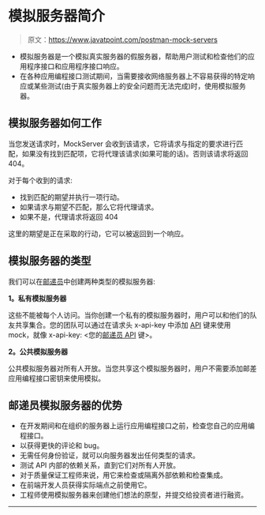 # 模拟服务器简介

> 原文：<https://www.javatpoint.com/postman-mock-servers>

*   模拟服务器是一个模拟真实服务器的假服务器，帮助用户测试和检查他们的应用程序接口和应用程序接口响应。
*   在各种应用编程接口测试期间，当需要接收网络服务器上不容易获得的特定响应或某些测试(由于真实服务器上的安全问题而无法完成)时，使用模拟服务器。

## 模拟服务器如何工作

当您发送请求时，MockServer 会收到该请求，它将请求与指定的要求进行匹配，如果没有找到匹配项，它将代理该请求(如果可能的话)。否则该请求将返回 404。

对于每个收到的请求:

*   找到匹配的期望并执行一项行动。
*   如果请求与期望不匹配，那么它将代理请求。
*   如果不是，代理请求将返回 404

这里的期望是正在采取的行动，它可以被返回到一个响应。

## 模拟服务器的类型

我们可以在[邮递员](https://www.javatpoint.com/postman)中创建两种类型的模拟服务器:

**1。私有模拟服务器**

这些不能被每个人访问。当你创建一个私有的模拟服务器时，用户可以和他们的队友共享集合。您的团队可以通过在请求头 x-api-key 中添加 [API](https://www.javatpoint.com/api-full-form) 键来使用 mock，就像 x-api-key: <您的[邮递员 API](https://www.javatpoint.com/postman-api) 键>。

**2。公共模拟服务器**

公共模拟服务器对所有人开放。当您共享这个模拟服务器时，用户不需要添加邮差应用编程接口密钥来使用模拟。

## 邮递员模拟服务器的优势

*   在开发期间和在组织的服务器上运行应用编程接口之前，检查您自己的应用编程接口。
*   以获得更快的评论和 bug。
*   无需任何身份验证，就可以向服务器发出任何类型的请求。
*   测试 API 内部的依赖关系，直到它们对所有人开放。
*   对于质量保证工程师来说，用它来检查或隔离外部依赖和检查集成。
*   在前端开发人员获得实际端点之前使用它。
*   工程师使用模拟服务器来创建他们想法的原型，并提交给投资者进行融资。

* * *
